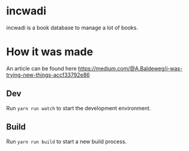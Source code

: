 # incwadi

incwadi is a book database to manage a lot of books.

# How it was made

An article can be found here https://medium.com/@A.Baldeweg/i-was-trying-new-things-accf33792e86

## Dev

Run `yarn run watch` to start the development environment.

## Build

Run `yarn run build` to start a new build process.
